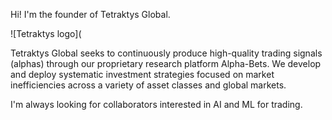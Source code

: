 Hi!  I'm the founder of Tetraktys Global. 

![Tetraktys logo](

Tetraktys Global seeks to continuously produce high-quality trading signals (alphas) through our proprietary research platform Alpha-Bets. We develop and deploy systematic investment strategies focused on market inefficiencies across a variety of asset classes and global markets.

I'm always looking for collaborators interested in AI and ML for trading. 

<!--
**johncousins/johncousins** is a ✨ _special_ ✨ repository because its `README.md` (this file) appears on your GitHub profile.

Here are some ideas to get you started:

- 🔭 I’m currently working on ...
- 🌱 I’m currently learning ...
- 👯 I’m looking to collaborate on ...
- 🤔 I’m looking for help with ...
- 💬 Ask me about ...
- 📫 How to reach me: ...
- 😄 Pronouns: ...
- ⚡ Fun fact: ...
-->
